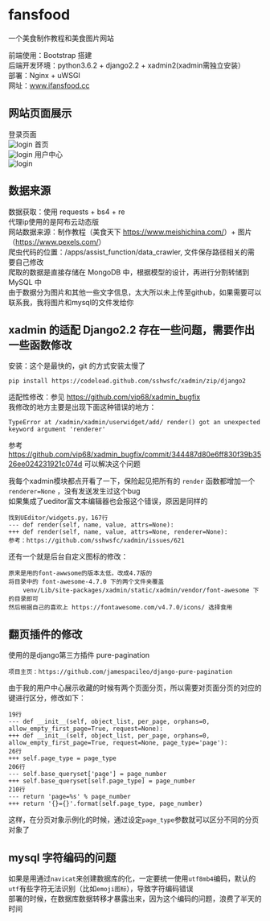 # fansfood
一个美食制作教程和美食图片网站

前端使用：Bootstrap 搭建<br>
后端开发环境：python3.6.2 + django2.2 + xadmin2(xadmin需独立安装）<br>
部署：Nginx + uWSGI<br>
网址：www.ifansfood.cc<br>

## 网站页面展示
登录页面<br>
![login](https://www.ifansfood.cc/media/temp/login.png)
首页<br>
![login](https://www.ifansfood.cc/media/temp/homepage.png)
用户中心<br>
![login](https://www.ifansfood.cc/media/temp/user_center.png)

## 数据来源
数据获取：使用 requests + bs4 + re<br>
代理ip使用的是阿布云动态版<br>
网站数据来源：制作教程（美食天下 <https://www.meishichina.com/>）+ 图片（<https://www.pexels.com/>）<br>
爬虫代码的位置：/apps/assist_function/data_crawler, 文件保存路径相关的需要自己修改<br>
爬取的数据是直接存储在 MongoDB 中，根据模型的设计，再进行分割转储到 MySQL 中<br>
由于数据分为图片和其他一些文字信息，太大所以未上传至github，如果需要可以联系我，我将图片和mysql的文件发给你

## xadmin 的适配 Django2.2 存在一些问题，需要作出一些函数修改
安装：这个是最快的，git 的方式安装太慢了<br>
    
    pip install https://codeload.github.com/sshwsfc/xadmin/zip/django2
    
适配性修改：参见 https://github.com/vip68/xadmin_bugfix  
我修改的地方主要是出现下面这种错误的地方：
    
    TypeError at /xadmin/xadmin/userwidget/add/ render() got an unexpected keyword argument 'renderer'  
    
参考 https://github.com/vip68/xadmin_bugfix/commit/344487d80e6ff830f39b3526ee024231921c074d 可以解决这个问题  

我每个xadmin模块都点开看了一下，保险起见把所有的 `render` 函数都增加一个`renderer=None` ，没有发送发生过这个bug<br>
如果集成了ueditor富文本编辑器也会报这个错误，原因是同样的
    
    找到UEditor/widgets.py，167行
    --- def render(self, name, value, attrs=None):
    +++ def render(self, name, value, attrs=None, renderer=None):
    参考：https://github.com/sshwsfc/xadmin/issues/621
    
还有一个就是后台自定义图标的修改：
    
    原来是用的font-awwsome的版本太低，改成4.7版的
    将目录中的 font-awesome-4.7.0 下的两个文件夹覆盖 
        venv/Lib/site-packages/xadmin/static/xadmin/vendor/font-awesome 下的目录即可
    然后根据自己的喜欢上 https://fontawesome.com/v4.7.0/icons/ 选择食用
    
## 翻页插件的修改
使用的是django第三方插件 pure-pagination
    
    项目主页：https://github.com/jamespacileo/django-pure-pagination
    
由于我的用户中心展示收藏的时候有两个页面分页，所以需要对页面分页的对应的键进行区分，修改如下：
    
    19行 
    --- def __init__(self, object_list, per_page, orphans=0, allow_empty_first_page=True, request=None):
    +++ def __init__(self, object_list, per_page, orphans=0, allow_empty_first_page=True, request=None, page_type='page'):
    26行
    +++ self.page_type = page_type
    206行 
    --- self.base_queryset['page'] = page_number
    +++ self.base_queryset[self.page_type] = page_number
    210行
    --- return 'page=%s' % page_number
    +++ return '{}={}'.format(self.page_type, page_number)
    
这样，在分页对象示例化的时候，通过设定`page_type`参数就可以区分不同的分页对象了

## mysql 字符编码的问题
如果是用通过`navicat`来创建数据库的化，一定要统一使用`utf8mb4`编码，默认的`utf`有些字符无法识别（比如`emoji图标`），导致字符编码错误<br>
部署的时候，在数据库数据转移才暴露出来，因为这个编码的问题，浪费了半天的时间
    
    
    
